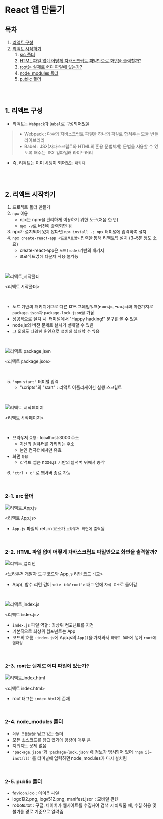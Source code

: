 # React 앱 만들기

## 목차

1. [리액트 구성](#1-리액트-구성)
2. [리액트 시작하기](#2-리액트-시작하기)
    1. [src 폴더](#2-1-src-폴더)
    2. [HTML 파일 없이 어떻게 자바스크립트 파일만으로 화면을 출력할까?](#2-2-html-파일-없이-어떻게-자바스크립트-파일만으로-화면을-출력할까)
    3. [root는 실제로 어디 파일에 있는가?](#2-3-root는-실제로-어디-파일에-있는가)
    4. [node_modules 폴더](#2-4-node_modules-폴더)
    5. [public 폴더](#2-5-public-폴더)

<br>
<br>

## 1. 리액트 구성

-   리액트는 `Webpack`과 `Babel`로 구성되어있음

> -   Webpack : 다수의 자바스크립트 파일을 하나의 파일로 합쳐주는 모듈 번들 라이브러리
> -   Babel : JSX(자파스크립트와 HTML의 혼용 문법체계) 문법을 사용할 수 있도록 해주는 JSX 컴파일러 라이브러리

-   즉, 리액트는 이미 세팅이 되어있는 `패키지`

<br>
<br>

## 2. 리액트 시작하기

1. 프로젝트 폴더 만들기
2. `npx` 이용
    - npx는 npm을 편리하게 이용하기 위한 도구(처음 한 번)
    - `npx -v`로 버전이 출력되면 됨
3. npx가 설치되어 있지 않다면 `npm install -g npx` 터미널에 입력하여 설치
4. `npx create-react-app <프로젝트명>` 입력을 통해 리액트앱 설치 (3~5분 정도 소요)
    - create-react-app은 `노드(node)`기반의 패키지
    - 프로젝트명에 대문자 사용 불가능

<br>

![리액트_시작폴더](../assets/img/React_start1.jpeg)

<리액트 시작폴더>

<br>

-   노드 기반의 패키지이므로 다른 SPA 프레임워크(next.js, vue.js)와 마찬가지로 `package.json`과 `package-lock.json`을 가짐
-   성공적으로 설치 시, 터미널에서 "Happy hacking!" 문구를 볼 수 있음
-   node.js의 버전 문제로 설치가 실패할 수 있음
-   그 외에도 다양한 원인으로 설치에 실패할 수 있음

<br>

![리액트_package.json](../assets/img/React_package_json.png)

<리액트 package.json>

<br>

5. `'npm start'` 터미널 입력
    - "scripts"의 "start" : 리액트 어플리케이션 실행 스크립트

<br>

![리액트_시작페이지](../assets/img/React_start_page.jpeg)

<리액트 시작페이지>

<br>

-   브라우저 `요청` : localhost:3000 주소
    -   자신의 컴퓨터를 가리키는 주소
    -   본인 컴퓨터에서만 유효
-   화면 `응답`
    -   리액트 앱은 node.js 기반의 웹서버 위에서 동작

6. `'ctrl + c'` 로 웹서버 종료 가능

<br>

### 2-1. src 폴더

![리액트_App.js](../assets/img/React_app_js.png)

<리액트 App.js>

-   `App.js` 파일의 return 요소가 `브라우저 화면에 출력`됨

<br>

### 2-2. HTML 파일 없이 어떻게 자바스크립트 파일만으로 화면을 출력할까?

![리액트_앱리턴](../assets/img/React_app_js_return.png)

<브라우저 개발자 도구 코드와 App.js 리턴 코드 비교>

-   App() 함수 리턴 값이 `<div id='root'>` 태그 안에 `자식 요소`로 들어감

<br>

![리액트_index.js](../assets/img/React_index_js.png)

<리액트 index.js>

-   `index.js` 파일 역할 : 최상위 컴포넌트를 지정
-   기본적으로 최상위 컴포넌트는 App
-   코드의 흐름 : `index.js`에 App.js의 `App()`을 가져와서 `리액트 DOM`에 넣어 `root에 렌더링`

<br>

### 2-3. root는 실제로 어디 파일에 있는가?

![리액트_index.html](../assets/img/React_index_html.png)

<리액트 index.html>

-   root 태그는 `index.html`에 존재

<br>

### 2-4. node_modules 폴더

-   `외부 모듈`들을 담고 있는 폴더
-   모든 소스코드를 담고 있기에 용량이 매우 큼
-   지워져도 문제 없음
-   `'package.json'`과 `'package-lock.json'`에 정보가 명시되어 있어 `'npm i(= install)'`를 터미널에 입력하면 node_modules가 다시 설치됨

<br>

### 2-5. public 폴더

-   favicon.ico : 아이콘 파일
-   logo192.png, logo512.png, manifest.json : 모바일 관련
-   robots.txt : 구글, 네이버가 웹사이트를 수집하여 검색 시 띄워줄 때, 수집 허용 및 불가를 경로 기준으로 알려줌
